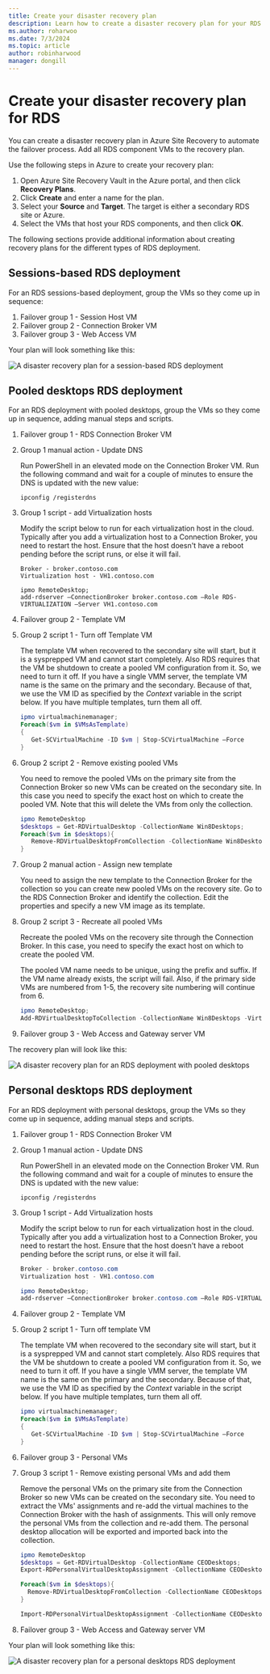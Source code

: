 ```yaml
---
title: Create your disaster recovery plan
description: Learn how to create a disaster recovery plan for your RDS deployment.
ms.author: roharwoo
ms.date: 7/3/2024
ms.topic: article
author: robinharwood
manager: dongill
---
```

# Create your disaster recovery plan for RDS

>

You can create a disaster recovery plan in Azure Site Recovery to automate the failover process. Add all RDS component VMs to the recovery plan.

Use the following steps in Azure to create your recovery plan:

1. Open Azure Site Recovery Vault in the Azure portal, and then click **Recovery Plans**.
2. Click **Create** and enter a name for the plan.
3. Select your **Source** and **Target**. The target is either a secondary RDS site or Azure.
4. Select the VMs that host your RDS components, and then click **OK**.

The following sections provide additional information about creating recovery plans for the different types of RDS deployment.

## Sessions-based RDS deployment

For an RDS sessions-based deployment, group the VMs so they come up in sequence:

1. Failover group 1 - Session Host VM
2. Failover group 2 - Connection Broker VM
3. Failover group 3 - Web Access VM

Your plan will look something like this:

![A disaster recovery plan for a session-based RDS deployment](media/rds-asr-session-drplan.png)

## Pooled desktops RDS deployment

For an RDS deployment with pooled desktops, group the VMs so they come up in sequence, adding manual steps and scripts.

1. Failover group 1 - RDS Connection Broker VM
2. Group 1 manual action - Update DNS

   Run PowerShell in an elevated mode on the Connection Broker VM. Run the following command and wait for a couple of minutes to ensure the DNS is updated with the new value:

   ```
   ipconfig /registerdns
   ```
3. Group 1 script - add Virtualization hosts

   Modify the script below to run for each virtualization host in the cloud. Typically after you add a virtualization host to a Connection Broker, you need to restart the host. Ensure that the host doesn't have a reboot pending before the script runs, or else it will fail.

   ```
   Broker - broker.contoso.com
   Virtualization host - VH1.contoso.com

   ipmo RemoteDesktop;
   add-rdserver –ConnectionBroker broker.contoso.com –Role RDS-VIRTUALIZATION –Server VH1.contoso.com
   ```
4. Failover group 2 - Template VM
5. Group 2 script 1 - Turn off Template VM

   The template VM when recovered to the secondary site will start, but it is a sysprepped VM and cannot start completely. Also RDS requires that the VM be shutdown to create a pooled VM configuration from it. So, we need to turn it off. If you have a single VMM server, the template VM name is the same on the primary and the secondary. Because of that, we use the VM ID as specified by the *Context* variable in the script below. If you have multiple templates, turn them all off.

   ```powershell
   ipmo virtualmachinemanager;
   Foreach($vm in $VMsAsTemplate)
   {
      Get-SCVirtualMachine -ID $vm | Stop-SCVirtualMachine –Force
   }
   ```
6. Group 2 script 2 - Remove existing pooled VMs

   You need to remove the pooled VMs on the primary site from the Connection Broker so new VMs can be created on the secondary site. In this case you need to specify the exact host on which to create the pooled VM. Note that this will delete the VMs from only the collection.

   ```powershell
   ipmo RemoteDesktop
   $desktops = Get-RDVirtualDesktop -CollectionName Win8Desktops;
   Foreach($vm in $desktops){
      Remove-RDVirtualDesktopFromCollection -CollectionName Win8Desktops -VirtualDesktopName $vm.VirtualDesktopName –Force
   }
   ```
7. Group 2 manual action - Assign new template

   You need to assign the new template to the Connection Broker for the collection so you can create new pooled VMs on the recovery site. Go to the RDS Connection Broker and identify the collection. Edit the properties and specify a new VM image as its template.
8. Group 2 script 3 - Recreate all pooled VMs

   Recreate the pooled VMs on the recovery site through the Connection Broker. In this case, you need to specify the exact host on which to create the pooled VM.

   The pooled VM name needs to be unique, using the prefix and suffix. If the VM name already exists, the script will fail. Also, if the primary side VMs are numbered from 1-5, the recovery site numbering will continue from 6.

   ```powershell
   ipmo RemoteDesktop;
   Add-RDVirtualDesktopToCollection -CollectionName Win8Desktops -VirtualDesktopAllocation @{"RDVH1.contoso.com" = 1}
   ```
9. Failover group 3 - Web Access and Gateway server VM

The recovery plan will look like this:

![A disaster recovery plan for an RDS deployment with pooled desktops](media/rds-asr-pooled-drplan.png)

## Personal desktops RDS deployment

For an RDS deployment with personal desktops, group the VMs so they come up in sequence, adding manual steps and scripts.

1. Failover group 1 - RDS Connection Broker VM
2. Group 1 manual action - Update DNS

   Run PowerShell in an elevated mode on the Connection Broker VM. Run the following command and wait for a couple of minutes to ensure the DNS is updated with the new value:

   ```
   ipconfig /registerdns
   ```
3. Group 1 script - Add Virtualization hosts

   Modify the script below to run for each virtualization host in the cloud. Typically after you add a virtualization host to a Connection Broker, you need to restart the host. Ensure that the host doesn't have a reboot pending before the script runs, or else it will fail.

   ```powershell
   Broker - broker.contoso.com
   Virtualization host - VH1.contoso.com

   ipmo RemoteDesktop;
   add-rdserver –ConnectionBroker broker.contoso.com –Role RDS-VIRTUALIZATION –Server VH1.contoso.com
   ```
4. Failover group 2 - Template VM
5. Group 2 script 1 - Turn off template VM

   The template VM when recovered to the secondary site will start, but it is a sysprepped VM and cannot start completely. Also RDS requires that the VM be shutdown to create a pooled VM configuration from it. So, we need to turn it off. If you have a single VMM server, the template VM name is the same on the primary and the secondary. Because of that, we use the VM ID as specified by the *Context* variable in the script below. If you have multiple templates, turn them all off.

   ```powershell
   ipmo virtualmachinemanager;
   Foreach($vm in $VMsAsTemplate)
   {
      Get-SCVirtualMachine -ID $vm | Stop-SCVirtualMachine –Force
   }
   ```
6. Failover group 3 - Personal VMs
7. Group 3 script 1 - Remove existing personal VMs and add them

   Remove the personal VMs on the primary site from the Connection Broker so new VMs can be created on the secondary site. You need to extract the VMs' assignments and re-add the virtual machines to the Connection Broker with the hash of assignments. This will only remove the personal VMs from the collection and re-add them. The personal desktop allocation will be exported and imported back into the collection.

   ```powershell
   ipmo RemoteDesktop
   $desktops = Get-RDVirtualDesktop -CollectionName CEODesktops;
   Export-RDPersonalVirtualDesktopAssignment -CollectionName CEODesktops -Path ./Desktopallocations.txt -ConnectionBroker broker.contoso.com

   Foreach($vm in $desktops){
     Remove-RDVirtualDesktopFromCollection -CollectionName CEODesktops -VirtualDesktopName $vm.VirtualDesktopName –Force
   }

   Import-RDPersonalVirtualDesktopAssignment -CollectionName CEODesktops -Path ./Desktopallocations.txt -ConnectionBroker broker.contoso.com
   ```
8. Failover group 3 - Web Access and Gateway server VM

Your plan will look something like this:

![A disaster recovery plan for a personal desktops RDS deployment](media/rds-asr-personal-desktops-drplan.png)
